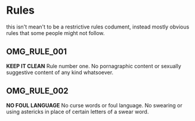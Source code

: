 # Rules
this isn't mean't to be a restrictive rules codument, instead mostly obvious rules that some people might not follow.

## OMG_RULE_001
**KEEP IT CLEAN**
Rule number one. No pornagraphic content or sexually suggestive content of any kind whatsoever.

## OMG_RULE_002
**NO FOUL LANGUAGE**
No curse words or foul language. No swearing or using astericks in place of certain letters of a swear word.